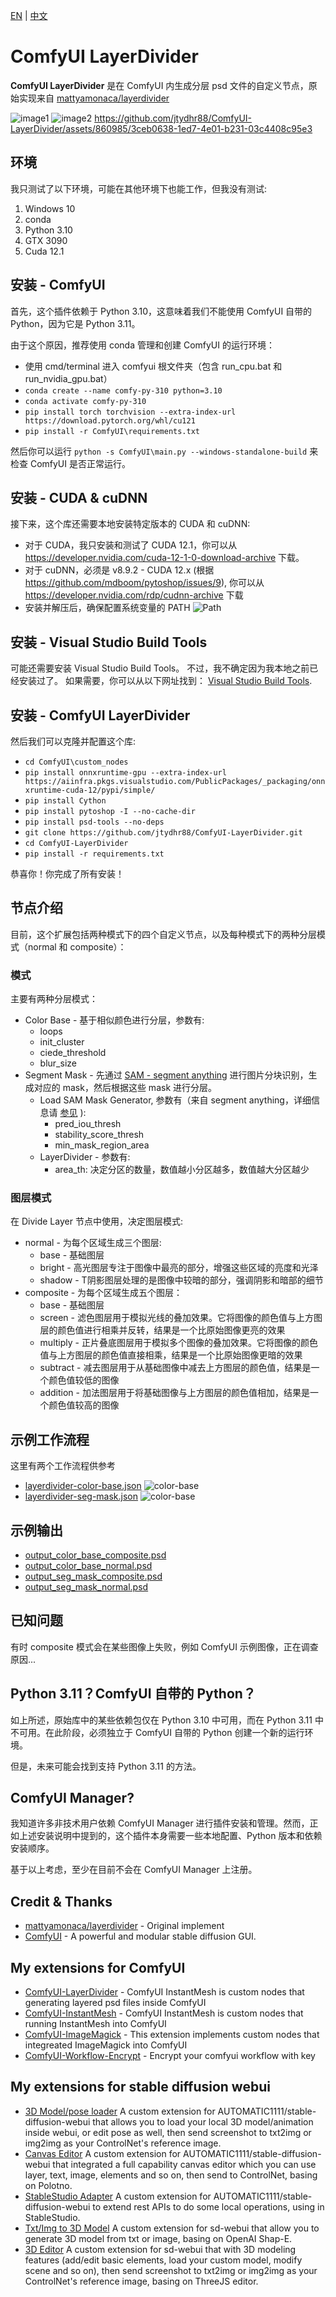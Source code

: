 [EN](README.md) | [中文](README_ZH_CN.md)
# ComfyUI LayerDivider
**ComfyUI LayerDivider** 是在 ComfyUI 内生成分层 psd 文件的自定义节点，原始实现来自 [mattyamonaca/layerdivider](https://github.com/mattyamonaca/layerdivider)

![image1](docs/layerdivider-color-base.png)
![image2](docs/layerdivider-seg-mask.png)
https://github.com/jtydhr88/ComfyUI-LayerDivider/assets/860985/3ceb0638-1ed7-4e01-b231-03c4408c95e3

## 环境
我只测试了以下环境，可能在其他环境下也能工作，但我没有测试:
1. Windows 10
2. conda
3. Python 3.10
4. GTX 3090
5. Cuda 12.1

## 安装 - ComfyUI
首先，这个插件依赖于 Python 3.10，这意味着我们不能使用 ComfyUI 自带的 Python，因为它是 Python 3.11。

由于这个原因，推荐使用 conda 管理和创建 ComfyUI 的运行环境：
- 使用 cmd/terminal 进入 comfyui 根文件夹（包含 run_cpu.bat 和 run_nvidia_gpu.bat） 
- `conda create --name comfy-py-310 python=3.10`
- `conda activate comfy-py-310`
- `pip install torch torchvision --extra-index-url https://download.pytorch.org/whl/cu121`
- `pip install -r ComfyUI\requirements.txt`

然后你可以运行 `python -s ComfyUI\main.py --windows-standalone-build` 来检查 ComfyUI 是否正常运行。

## 安装 - CUDA & cuDNN
接下来，这个库还需要本地安装特定版本的 CUDA 和 cuDNN:
- 对于 CUDA，我只安装和测试了 CUDA 12.1，你可以从 https://developer.nvidia.com/cuda-12-1-0-download-archive 下载。
- 对于 cuDNN，必须是 v8.9.2 - CUDA 12.x (根据 https://github.com/mdboom/pytoshop/issues/9), 你可以从 https://developer.nvidia.com/rdp/cudnn-archive 下载
- 安装并解压后，确保配置系统变量的 PATH ![Path](docs/paths.png)

## 安装  - Visual Studio Build Tools
可能还需要安装 Visual Studio Build Tools。
不过，我不确定因为我本地之前已经安装过了。 
如果需要，你可以从以下网址找到： [Visual Studio Build Tools](https://visualstudio.microsoft.com/downloads/?q=build+tools).

## 安装 - ComfyUI LayerDivider
然后我们可以克隆并配置这个库:
- `cd ComfyUI\custom_nodes`
- `pip install onnxruntime-gpu --extra-index-url https://aiinfra.pkgs.visualstudio.com/PublicPackages/_packaging/onnxruntime-cuda-12/pypi/simple/`
- `pip install Cython`
- `pip install pytoshop -I --no-cache-dir`
- `pip install psd-tools --no-deps`
- `git clone https://github.com/jtydhr88/ComfyUI-LayerDivider.git`
- `cd ComfyUI-LayerDivider`
- `pip install -r requirements.txt`

恭喜你！你完成了所有安装！

## 节点介绍
目前，这个扩展包括两种模式下的四个自定义节点，以及每种模式下的两种分层模式（normal 和 composite）：

### 模式
主要有两种分层模式：
- Color Base - 基于相似颜色进行分层，参数有:
  - loops 
  - init_cluster 
  - ciede_threshold 
  - blur_size
- Segment Mask - 先通过 [SAM - segment anything](https://segment-anything.com/) 进行图片分块识别，生成对应的 mask，然后根据这些 mask 进行分层。
  - Load SAM Mask Generator, 参数有（来自 segment anything，详细信息请 [参见](https://github.com/facebookresearch/segment-anything/blob/6fdee8f2727f4506cfbbe553e23b895e27956588/segment_anything/automatic_mask_generator.py#L61) ):
    - pred_iou_thresh 
    - stability_score_thresh 
    - min_mask_region_area
  - LayerDivider - 参数有:
    - area_th: 决定分区的数量，数值越小分区越多，数值越大分区越少

### 图层模式
在 Divide Layer 节点中使用，决定图层模式:
- normal - 为每个区域生成三个图层:
  - base - 基础图层
  - bright - 高光图层专注于图像中最亮的部分，增强这些区域的亮度和光泽
  - shadow - T阴影图层处理的是图像中较暗的部分，强调阴影和暗部的细节
- composite - 为每个区域生成五个图层：
  - base - 基础图层
  - screen - 滤色图层用于模拟光线的叠加效果。它将图像的颜色值与上方图层的颜色值进行相乘并反转，结果是一个比原始图像更亮的效果
  - multiply - 正片叠底图层用于模拟多个图像的叠加效果。它将图像的颜色值与上方图层的颜色值直接相乘，结果是一个比原始图像更暗的效果
  - subtract - 减去图层用于从基础图像中减去上方图层的颜色值，结果是一个颜色值较低的图像
  - addition - 加法图层用于将基础图像与上方图层的颜色值相加，结果是一个颜色值较高的图像

## 示例工作流程
这里有两个工作流程供参考
- [layerdivider-color-base.json](workflows/layerdivider-color-base.json) ![color-base](docs/layerdivider-color-base.png)
- [layerdivider-seg-mask.json](workflows/layerdivider-seg-mask-workflow.json) ![color-base](docs/layerdivider-seg-mask.png)

## 示例输出
- [output_color_base_composite.psd](docs/output_color_base_composite.psd)
- [output_color_base_normal.psd](docs/output_color_base_normal.psd)
- [output_seg_mask_composite.psd](docs/output_seg_mask_composite.psd)
- [output_seg_mask_normal.psd](docs/output_seg_mask_normal.psd)

## 已知问题
有时 composite 模式会在某些图像上失败，例如 ComfyUI 示例图像，正在调查原因...

## Python 3.11？ComfyUI 自带的 Python？
如上所述，原始库中的某些依赖包仅在 Python 3.10 中可用，而在 Python 3.11 中不可用。在此阶段，必须独立于 ComfyUI 自带的 Python 创建一个新的运行环境。

但是，未来可能会找到支持 Python 3.11 的方法。

## ComfyUI Manager?
我知道许多非技术用户依赖 ComfyUI Manager 进行插件安装和管理。然而，正如上述安装说明中提到的，这个插件本身需要一些本地配置、Python 版本和依赖安装顺序。

基于以上考虑，至少在目前不会在 ComfyUI Manager 上注册。 

## Credit & Thanks
- [mattyamonaca/layerdivider](https://github.com/mattyamonaca/layerdivider) - Original implement
- [ComfyUI](https://github.com/comfyanonymous/ComfyUI) - A powerful and modular stable diffusion GUI.

## My extensions for ComfyUI
- [ComfyUI-LayerDivider](https://github.com/jtydhr88/ComfyUI-LayerDivider) - ComfyUI InstantMesh is custom nodes that generating layered psd files inside ComfyUI
- [ComfyUI-InstantMesh](https://github.com/jtydhr88/ComfyUI-InstantMesh) - ComfyUI InstantMesh is custom nodes that running InstantMesh into ComfyUI
- [ComfyUI-ImageMagick](https://github.com/jtydhr88/ComfyUI-ImageMagick) - This extension implements custom nodes that integreated ImageMagick into ComfyUI
- [ComfyUI-Workflow-Encrypt](https://github.com/jtydhr88/ComfyUI-Workflow-Encrypt) - Encrypt your comfyui workflow with key

## My extensions for stable diffusion webui
- [3D Model/pose loader](https://github.com/jtydhr88/sd-3dmodel-loader) A custom extension for AUTOMATIC1111/stable-diffusion-webui that allows you to load your local 3D model/animation inside webui, or edit pose as well, then send screenshot to txt2img or img2img as your ControlNet's reference image.
- [Canvas Editor](https://github.com/jtydhr88/sd-canvas-editor) A custom extension for AUTOMATIC1111/stable-diffusion-webui that integrated a full capability canvas editor which you can use layer, text, image, elements and so on, then send to ControlNet, basing on Polotno.
- [StableStudio Adapter](https://github.com/jtydhr88/sd-webui-StableStudio) A custom extension for AUTOMATIC1111/stable-diffusion-webui to extend rest APIs to do some local operations, using in StableStudio.
- [Txt/Img to 3D Model](https://github.com/jtydhr88/sd-webui-txt-img-to-3d-model) A custom extension for sd-webui that allow you to generate 3D model from txt or image, basing on OpenAI Shap-E.
- [3D Editor](https://github.com/jtydhr88/sd-webui-3d-editor) A custom extension for sd-webui that with 3D modeling features (add/edit basic elements, load your custom model, modify scene and so on), then send screenshot to txt2img or img2img as your ControlNet's reference image, basing on ThreeJS editor.


